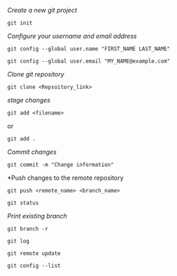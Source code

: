 

*Create a new git project*

`git init`

*Configure your username and email address*

`git config --global user.name "FIRST_NAME LAST_NAME"`

`git config --global user.email "MY_NAME@example.com"`

*Clone git repository*

`git clone <Repsoitory_link>`

*stage changes*

`git add <filename>`

or

`git add .`


*Commit changes*

`git commit -m "Change information"`

*Push changes to the remote repository

`git push <remote_name> <branch_name>`

`git status`

*Print existing branch*

`git branch -r`



`git log`

`git remote update`

`git config --list`

